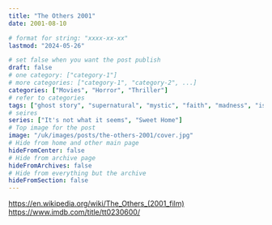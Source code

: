 ```yaml
---
title: "The Others 2001"
date: 2001-08-10

# format for string: "xxxx-xx-xx"
lastmod: "2024-05-26"

# set false when you want the post publish
draft: false
# one category: ["category-1"]
# more categories: ["category-1", "category-2", ...]
categories: ["Movies", "Horror", "Thriller"]
# refer to categories
tags: ["ghost story", "supernatural", "mystic", "faith", "madness", "isolation"]
# seires
series: ["It's not what it seems", "Sweet Home"]
# Top image for the post
image: "/uk/images/posts/the-others-2001/cover.jpg"
# Hide from home and other main page
hideFromCenter: false
# Hide from archive page
hideFromArchives: false
# Hide from everything but the archive
hideFromSection: false
---
```

https://en.wikipedia.org/wiki/The_Others_(2001_film)
https://www.imdb.com/title/tt0230600/
<!--more-->